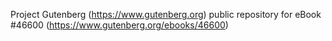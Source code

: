 Project Gutenberg (https://www.gutenberg.org) public repository for eBook #46600 (https://www.gutenberg.org/ebooks/46600)
